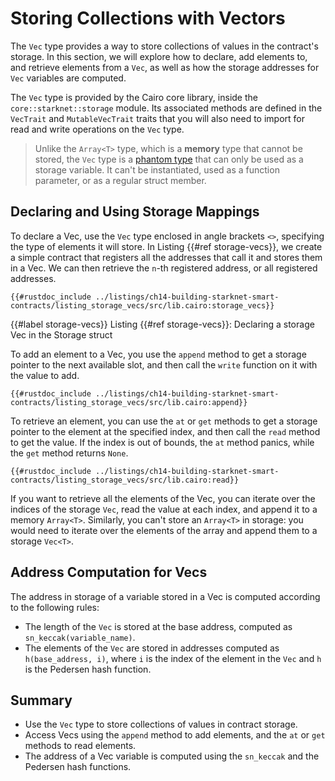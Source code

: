# Storing Collections with Vectors

The `Vec` type provides a way to store collections of values in the contract's storage. In this section, we will explore how to declare, add elements to, and retrieve elements from a `Vec`, as well as how the storage addresses for `Vec` variables are computed.

The `Vec` type is provided by the Cairo core library, inside the `core::starknet::storage` module. Its associated methods are defined in the `VecTrait` and `MutableVecTrait` traits that you will also need to import for read and write operations on the `Vec` type.

> Unlike the `Array<T>` type, which is a **memory** type that cannot be stored, the `Vec` type is a [phantom type][phantom types] that can only be used as a storage variable. It can't be instantiated, used as a function parameter, or as a regular struct member.

[phantom types]: ./ch10-02-phantom-data.html#phantom-type-in-generics

## Declaring and Using Storage Mappings

To declare a Vec, use the `Vec` type enclosed in angle brackets `<>`, specifying the type of elements it will store. In Listing {{#ref storage-vecs}}, we create a simple contract that registers all the addresses that call it and stores them in a Vec. We can then retrieve the `n`-th registered address, or all registered addresses.

```cairo, noplayground
{{#rustdoc_include ../listings/ch14-building-starknet-smart-contracts/listing_storage_vecs/src/lib.cairo:storage_vecs}}
```

{{#label storage-vecs}}
<span class="caption">Listing {{#ref storage-vecs}}: Declaring a storage Vec in the Storage struct</span>

To add an element to a Vec, you use the `append` method to get a storage pointer to the next available slot, and then call the `write` function on it with the value to add.

```cairo, noplayground
{{#rustdoc_include ../listings/ch14-building-starknet-smart-contracts/listing_storage_vecs/src/lib.cairo:append}}
```

To retrieve an element, you can use the `at` or `get` methods to get a storage pointer to the element at the specified index, and then call the `read` method to get the value. If the index is out of bounds, the `at` method panics, while the `get` method returns `None`.

```cairo, noplayground
{{#rustdoc_include ../listings/ch14-building-starknet-smart-contracts/listing_storage_vecs/src/lib.cairo:read}}
```

If you want to retrieve all the elements of the Vec, you can iterate over the indices of the storage `Vec`, read the value at each index, and append it to a memory `Array<T>`.
Similarly, you can't store an `Array<T>` in storage: you would need to iterate over the elements of the array and append them to a storage `Vec<T>`.

## Address Computation for Vecs

The address in storage of a variable stored in a Vec is computed according to the following rules:

- The length of the `Vec` is stored at the base address, computed as `sn_keccak(variable_name)`.
- The elements of the `Vec` are stored in addresses computed as `h(base_address, i)`, where `i` is the index of the element in the `Vec` and `h` is the Pedersen hash function.

## Summary

- Use the `Vec` type to store collections of values in contract storage.
- Access Vecs using the `append` method to add elements, and the `at` or `get` methods to read elements.
- The address of a Vec variable is computed using the `sn_keccak` and the Pedersen hash functions.
